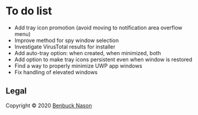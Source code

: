 # To do list

- Add tray icon promotion (avoid moving to notification area overflow menu)
- Improve method for spy window selection
- Investigate VirusTotal results for installer
- Add auto-tray option: when created, when minimized, both
- Add option to make tray icons persistent even when window is restored
- Find a way to properly minimize UWP app windows
- Fix handling of elevated windows

## Legal

Copyright &copy; 2020 [Benbuck Nason](<https://github.com/benbuck>)
